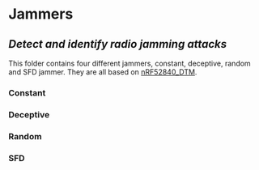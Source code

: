 # Jammers
## _Detect and identify radio jamming attacks_


This folder contains four different jammers, constant, deceptive, random and SFD jammer. They are all based on [nRF52840_DTM].



### Constant
### Deceptive

### Random

### SFD

 
[//]: # (These are reference links used in the body of this note and get stripped out when the markdown processor does its job. There is no need to format nicely because it shouldn't be seen. Thanks SO - http://stackoverflow.com/questions/4823468/store-comments-in-markdown-syntax)

   [SpeckSense]: <https://github.com/iyervenkat9/SpeckSense>
   [Contiki-NG]: <https://github.com/contiki-ng/contiki-ng>
   [nRF52840]: <https://www.nordicsemi.com/Products/Low-power-short-range-wireless/nRF52840>
   [nRF52840_DTM]: <https://infocenter.nordicsemi.com/index.jsp?topic=%2Fcom.nordic.infocenter.sdk5.v14.0.0%2Fble_sdk_app_dtm_serial.html>
   [Contiki-NG toolchain]: <https://github.com/contiki-ng/contiki-ng/wiki/Toolchain-installation-on-Linux>
 

